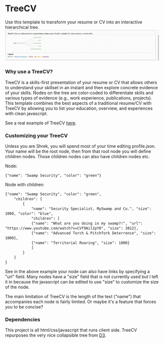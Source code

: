 # TreeCV
Use this template to transform your resume or CV into an interactive hierarchical tree.
![Shrek TreeCV example](images/shrek_treecv_fast.gif)
### Why use a TreeCV?
TreeCV is a skills-first presentation of your resume or CV that allows others
to understand your skillset in an instant and then explore concrete evidence of your skills. 
Nodes on the tree are color-coded to differentiate skills and various types of evidence
(e.g., work experience, publications, projects). This template combines the best aspects 
of a traditional resume/CV with TreeCV by allowing you to list your education, overview, and experiences
with clean javascript.

See a real example of TreeCV [here](https://blahner.github.io/treecv/treecv.html).

### Customizing your TreeCV
Unless you are Shrek, you will spend most of your time editing profile.json.
Your name will be the root node, then from that root node you will define
children nodes. Those children nodes can also have children nodes etc.

Node:
```
{"name": "Swamp Security", "color": "green"}
```

Node with children:
```
{"name": "Swamp Security", "color": "green",
    "children": [
        {
            "name": "Security Specialist, MySwamp and Co.", "size": 1000, "color": "blue",
            "children": [
            {"name": "What are you doing in my swamp?!", "url": "https://www.youtube.com/watch?v=CVf9Ail2pY0", "size": 3812},
            {"name": "Advanced Torch & Pitchfork Deterrence", "size": 1000},
            {"name": "Territorial Roaring", "size": 1000}
            ]
        }
    ]
}
```
See in the above example your node can also have links by specifying a "url" field.
Many nodes have a "size" field that is not currently used but I left it in because the javascript
can be edited to use "size" to customize the size of the node.

The main limitation of TreeCV is the length of the text ("name") that accompanies each node
is fairly limited. Or maybe it's a feature that forces you to be concise?

### Dependencies
This project is all html/css/javascript that runs client side. TreeCV repurposes the very nice collapsible tree from [D3](https://observablehq.com/@d3/collapsible-tree).
